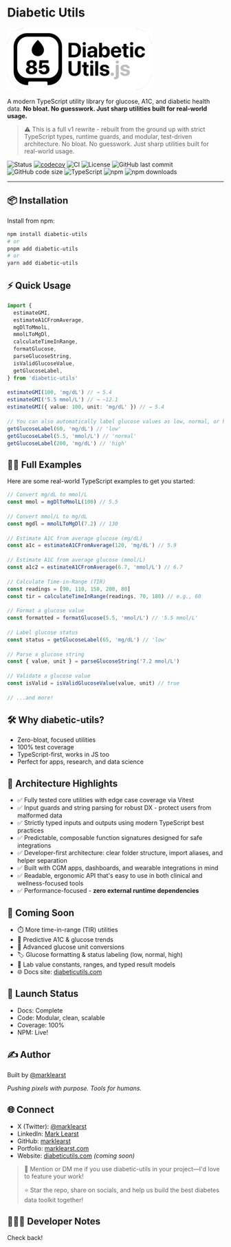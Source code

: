 # Diabetic Utils

![Diabetic Utils Logo](https://raw.githubusercontent.com/marklearst/diabetic-utils/refs/heads/main/assets/dujs.png)

A modern TypeScript utility library for glucose, A1C, and diabetic health data. **No bloat. No guesswork. Just sharp utilities built for real-world usage.**

> ⚠️ This is a full v1 rewrite - rebuilt from the ground up with strict TypeScript types, runtime guards, and modular, test-driven architecture.
> No bloat. No guesswork. Just sharp utilities built for real-world usage.

![Status](https://img.shields.io/badge/status-stable-brightgreen)
[![codecov](https://codecov.io/gh/marklearst/diabetic-utils/branch/main/graph/badge.svg)](https://codecov.io/gh/marklearst/diabetic-utils)
![CI](https://github.com/marklearst/diabetic-utils/actions/workflows/ci-cd.yml/badge.svg)
![License](https://img.shields.io/github/license/marklearst/diabetic-utils)
![GitHub last commit](https://img.shields.io/github/last-commit/marklearst/diabetic-utils)
![GitHub code size](https://img.shields.io/github/languages/code-size/marklearst/diabetic-utils)
![TypeScript](https://img.shields.io/badge/TypeScript-Strict-blue?logo=typescript)
![npm](https://img.shields.io/npm/v/diabetic-utils)
![npm downloads](https://img.shields.io/npm/dm/diabetic-utils)

---

## 📦 Installation

Install from npm:

```sh
npm install diabetic-utils
# or
pnpm add diabetic-utils
# or
yarn add diabetic-utils
```

## ⚡ Quick Usage

```ts
import {
  estimateGMI,
  estimateA1CFromAverage,
  mgDlToMmolL,
  mmolLToMgDl,
  calculateTimeInRange,
  formatGlucose,
  parseGlucoseString,
  isValidGlucoseValue,
  getGlucoseLabel,
} from 'diabetic-utils'

estimateGMI(100, 'mg/dL') // → 5.4
estimateGMI('5.5 mmol/L') // → ~12.1
estimateGMI({ value: 100, unit: 'mg/dL' }) // → 5.4

// You can also automatically label glucose values as low, normal, or high:
getGlucoseLabel(60, 'mg/dL') // 'low'
getGlucoseLabel(5.5, 'mmol/L') // 'normal'
getGlucoseLabel(200, 'mg/dL') // 'high'
```

## 🧑‍💻 Full Examples

Here are some real-world TypeScript examples to get you started:

```ts
// Convert mg/dL to mmol/L
const mmol = mgDlToMmolL(100) // 5.5

// Convert mmol/L to mg/dL
const mgdl = mmolLToMgDl(7.2) // 130

// Estimate A1C from average glucose (mg/dL)
const a1c = estimateA1CFromAverage(120, 'mg/dL') // 5.9

// Estimate A1C from average glucose (mmol/L)
const a1c2 = estimateA1CFromAverage(6.7, 'mmol/L') // 6.7

// Calculate Time-in-Range (TIR)
const readings = [90, 110, 150, 200, 80]
const tir = calculateTimeInRange(readings, 70, 180) // e.g., 60

// Format a glucose value
const formatted = formatGlucose(5.5, 'mmol/L') // '5.5 mmol/L'

// Label glucose status
const status = getGlucoseLabel(65, 'mg/dL') // 'low'

// Parse a glucose string
const { value, unit } = parseGlucoseString('7.2 mmol/L')

// Validate a glucose value
const isValid = isValidGlucoseValue(value, unit) // true

// ...and more!
```

## 🛠️ Why diabetic-utils?

- Zero-bloat, focused utilities
- 100% test coverage
- TypeScript-first, works in JS too
- Perfect for apps, research, and data science

## 🧱 Architecture Highlights

- ✅ Fully tested core utilities with edge case coverage via Vitest
- ✅ Input guards and string parsing for robust DX - protect users from malformed data
- ✅ Strictly typed inputs and outputs using modern TypeScript best practices
- ✅ Predictable, composable function signatures designed for safe integrations
- ✅ Developer-first architecture: clear folder structure, import aliases, and helper separation
- ✅ Built with CGM apps, dashboards, and wearable integrations in mind
- ✅ Readable, ergonomic API that's easy to use in both clinical and wellness-focused tools
- ✅ Performance-focused - **zero external runtime dependencies**

## 🌱 Coming Soon

- ⏱️ More time-in-range (TIR) utilities
- 🧠 Predictive A1C & glucose trends
- 🔁 Advanced glucose unit conversions
- 🏷️ Glucose formatting & status labeling (low, normal, high)
- 🧪 Lab value constants, ranges, and typed result models
- 🌐 Docs site: [diabeticutils.com](https://diabeticutils.com)

## 🚦 Launch Status

- Docs: Complete
- Code: Modular, clean, scalable
- Coverage: 100%
- NPM: Live!

## ✍️ Author

Built by [@marklearst](https://x.com/marklearst)

_Pushing pixels with purpose. Tools for humans._

## 🌐 Connect

- X (Twitter): [@marklearst](https://x.com/marklearst)
- LinkedIn: [Mark Learst](https://linkedin.com/in/marklearst)
- GitHub: [marklearst](https://github.com/marklearst)
- Portfolio: [marklearst.com](https://marklearst.com)
- Website: [diabeticutils.com](https://diabeticutils.com) _(coming soon)_

> 💬 Mention or DM me if you use diabetic-utils in your project—I'd love to feature your work!
>
> ⭐ Star the repo, share on socials, and help us build the best diabetes data toolkit together!

## 👨🏻‍💻 Developer Notes

Check back!

